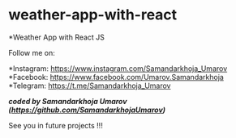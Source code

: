 # weather-app-with-react

*Weather App with React JS <br/>

Follow me on:

*Instagram: https://www.instagram.com/Samandarkhoja_Umarov <br/>
*Facebook: https://www.facebook.com/Umarov.Samandarkhoja <br/>
*Telegram: https://t.me/Samandarkhoja_Umarov <br/>

<b><i>coded by Samandarkhoja Umarov (https://github.com/SamandarkhojaUmarov)</i></b>

See you in future projects !!!
